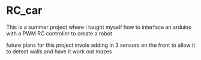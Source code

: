 # RC_car
This is a summer project where i taught myself how to interface an arduino with a PWM RC controller to create a robot

future plans for this project invole adding in 3 sensors on the front to allow it to detect walls and have it work out mazes
